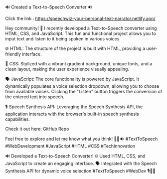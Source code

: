 
🔊 Created a Text-to-Speech Converter 🔊

Click the link : https://speechwiz-your-personal-text-narrator.netlify.app/

Hey community! 👋 I recently developed a Text-to-Speech converter using HTML, CSS, and JavaScript. This fun and functional project allows you to input text and listen to it being spoken in various voices.

🌐 HTML: The structure of the project is built with HTML, providing a user-friendly interface.

🎨 CSS: Stylized with a vibrant gradient background, unique fonts, and a clean layout, making the user experience visually appealing.

🗣️ JavaScript: The core functionality is powered by JavaScript. It dynamically populates a voice selection dropdown, allowing you to choose from available voices. Clicking the "Listen" button triggers the conversion of the entered text into speech.

🎙️ Speech Synthesis API: Leveraging the Speech Synthesis API, the application interacts with the browser's built-in speech synthesis capabilities.

Check it out here: GitHub Repo

Feel free to explore and let me know what you think! 👨‍💻🔉 #TextToSpeech #WebDevelopment #JavaScript #HTML #CSS #TechInnovation

🔊 Developed a Text-to-Speech Converter! 🌐 Used HTML, CSS, and JavaScript to create an engaging interface. 🗣️ Integrated with the Speech Synthesis API for dynamic voice selection.#TextToSpeech #WebDev 🎙️👨‍💻
